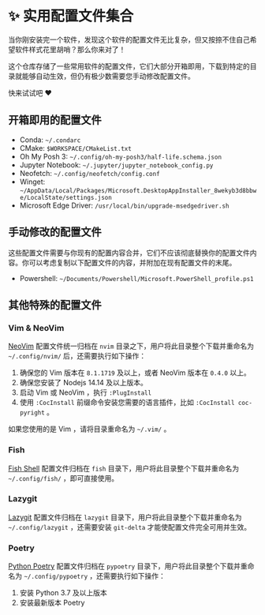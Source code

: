 # :sparkles: 实用配置文件集合

当你刚安装完一个软件，发现这个软件的配置文件无比复杂，但又按捺不住自己希望软件样式花里胡哨？那么你来对了！

这个仓库存储了一些常用软件的配置文件，它们大部分开箱即用，下载到特定的目录就能够自动生效，但仍有极少数需要您手动修改配置文件。

快来试试吧 :heart:

## 开箱即用的配置文件

- Conda: `~/.condarc`
- CMake: `$WORKSPACE/CMakeList.txt`
- Oh My Posh 3: `~/.config/oh-my-posh3/half-life.schema.json`
- Jupyter Notebook: `~/.jupyter/jupyter_notebook_config.py`
- Neofetch: `~/.config/neofetch/config.conf`
- Winget: `~/AppData/Local/Packages/Microsoft.DesktopAppInstaller_8wekyb3d8bbwe/LocalState/settings.json`
- Microsoft Edge Driver: `/usr/local/bin/upgrade-msedgedriver.sh`

## 手动修改的配置文件

这些配置文件需要与你现有的配置内容合并，它们不应该彻底替换你的配置文件内容。你可以考虑复制以下配置文件的内容，并附加在现有配置文件的末尾。

- Powershell: `~/Documents/Powershell/Microsoft.PowerShell_profile.ps1`

## 其他特殊的配置文件

### Vim & NeoVim

[NeoVim](https://neovim.io/) 配置文件统一归档在 `nvim` 目录之下，用户将此目录整个下载并重命名为 `~/.config/nvim/` 后，还需要执行如下操作：

1. 确保您的 Vim 版本在 `8.1.1719` 及以上，或者 NeoVim 版本在 `0.4.0` 以上。
2. 确保您安装了 Nodejs 14.14 及以上版本。
3. 启动 Vim 或 NeoVim ，执行 `:PlugInstall`
4. 使用 `:CocInstall` 前缀命令安装您需要的语言插件，比如 `:CocInstall coc-pyright` 。

如果您使用的是 Vim ，请将目录重命名为 `~/.vim/` 。

### Fish

[Fish Shell](https://fishshell.com/) 配置文件归档在 `fish` 目录下，用户将此目录整个下载并重命名为 `~/.config/fish/` ，即可直接使用。

### Lazygit

[Lazygit](https://github.com/jesseduffield/lazygit) 配置文件归档在 `lazygit` 目录下，用户将此目录整个下载并重命名为 `~/.config/lazygit` ，还需要安装 `git-delta` 才能使配置文件完全可用并生效。

### Poetry

[Python Poetry](https://python-poetry.org/) 配置文件归档在 `pypoetry` 目录下，用户将此目录整个下载并重命名为 `~/.config/pypoetry` ，还需要执行如下操作：

1. 安装 Python 3.7 及以上版本
2. 安装最新版本 Poetry
